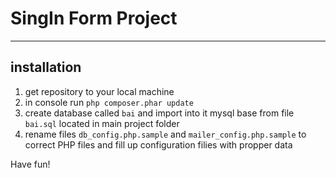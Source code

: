 # SingIn Form Project
***

## installation

1. get repository to your local machine
2. in console run `php composer.phar update`
3. create database called `bai` and import into it mysql base from file `bai.sql` located in main project folder
4. rename files `db_config.php.sample` and `mailer_config.php.sample` to correct PHP files and fill up configuration filies with propper data 

Have fun!